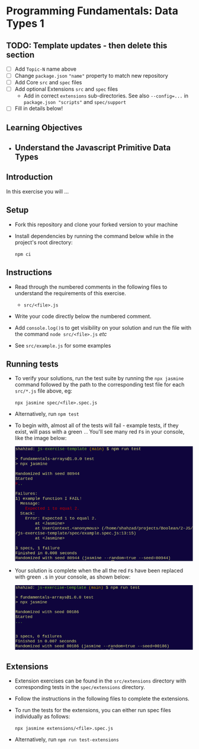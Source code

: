# Programming Fundamentals: Data Types 1

## TODO: Template updates - then delete this section

- [ ] Add `Topic-N` name above
- [ ] Change `package.json` `"name"` property to match new repository
- [ ] Add Core `src` and `spec` files
- [ ] Add optional Extensions `src` and `spec` files
  - Add in correct `extensions` sub-directories. See also `--config=...` in `package.json "scripts"` and `spec/support`
- [ ] Fill in details below!

## Learning Objectives

- Understand the Javascript Primitive Data Types
  - 

## Introduction

In this exercise you will ...

## Setup

- Fork this repository and clone your forked version to your machine
- Install dependencies by running the command below while in the project's root directory:

    `npm ci`

## Instructions

- Read through the numbered comments in the following files to understand the requirements of this exercise.
  - `src/<file>.js`

- Write your code directly below the numbered comment.

- Add `console.log()`s to get visibility on your solution and run the file with the command `node src/<file>.js` *etc*

- See `src/example.js` for some examples

## Running tests

- To verify your solutions, run the test suite by running the `npx jasmine` command followed by the path to the corresponding test file for each `src/*.js` file above, eg:

    `npx jasmine spec/<file>.spec.js`

- Alternatively, run `npm test`

- To begin with, almost all of the tests will fail - example tests, if they exist, will pass with a green `.`. You'll see many red `F`s in your console, like the image below:

  ![](./img/test-fail.png)

- Your solution is complete when the all the red `F`s have been replaced with green `.`s in your console, as shown below:

  ![](./img/test-pass.png)

## Extensions

- Extension exercises can be found in the `src/extensions` directory with corresponding tests in the `spec/extensions` directory.

- Follow the instructions in the following files to complete the extensions.

- To run the tests for the extensions, you can either run spec files individually as follows:

  `npx jasmine extensions/<file>.spec.js`

- Alternatively, run `npm run test-extensions`

